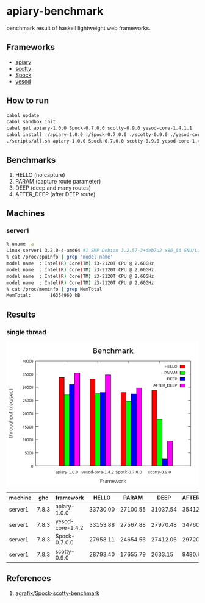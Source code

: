 apiary-benchmark
===
benchmark result of haskell lightweight web frameworks.

Frameworks
---
* [apiary](src/apiary.hs)
* [scotty](src/scotty.hs)
* [Spock](src/Spock.hs)
* [yesod](src/yesod.hs)

How to run
---
```.sh
cabal update
cabal sandbox init
cabal get apiary-1.0.0 Spock-0.7.0.0 scotty-0.9.0 yesod-core-1.4.1.1
cabal install ./apiary-1.0.0 ./Spock-0.7.0.0 ./scotty-0.9.0 ./yesod-core-1.4.1.1
./scripts/all.sh apiary-1.0.0 Spock-0.7.0.0 scotty-0.9.0 yesod-core-1.4.1.1
```

Benchmarks
---
1. HELLO (no capture)
2. PARAM (capture route parameter)
3. DEEP  (deep and many routes)
3. AFTER_DEEP (after DEEP route)

Machines
---

### server1

```.sh
% uname -a
Linux server1 3.2.0-4-amd64 #1 SMP Debian 3.2.57-3+deb7u2 x86_64 GNU/Linux
% cat /proc/cpuinfo | grep 'model name'
model name	: Intel(R) Core(TM) i3-2120T CPU @ 2.60GHz
model name	: Intel(R) Core(TM) i3-2120T CPU @ 2.60GHz
model name	: Intel(R) Core(TM) i3-2120T CPU @ 2.60GHz
model name	: Intel(R) Core(TM) i3-2120T CPU @ 2.60GHz
% cat /proc/meminfo | grep MemTotal
MemTotal:       16354960 kB
```

Results
---

### single thread

![result](./results/1/result-server1.png)

|machine  |ghc    |framework       |HELLO   |PARAM   |DEEP    |AFTER_DEEP|
|---------|-------|----------------|--------|--------|--------|----------|
|server1  |7.8.3  |apiary-1.0.0    |33730.00|27100.55|31037.54|35412.71  |
|server1  |7.8.3  |yesod-core-1.4.2|33153.88|27567.88|27970.48|34760.01  |
|server1  |7.8.3  |Spock-0.7.0.0   |27958.11|24654.56|27412.06|29720.23  |
|server1  |7.8.3  |scotty-0.9.0    |28793.40|17655.79|2633.15 |9480.64   |

References
---
1. [agrafix/Spock-scotty-benchmark](https://github.com/agrafix/Spock-scotty-benchmark)
